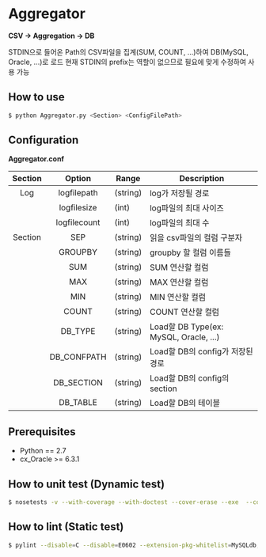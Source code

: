 # Aggregator

**CSV -> Aggregation -> DB**

STDIN으로 들어온 Path의 CSV파일을 집계(SUM, COUNT, ...)하여 DB(MySQL, Oracle, ...)로 로드
현재 STDIN의 prefix는 역할이 없으므로 필요에 맞게 수정하여 사용 가능

## How to use
```Bash
$ python Aggregator.py <Section> <ConfigFilePath>
```

## Configuration

**Aggregator.conf**

|Section|Option|Range|Description|
|:------:|:-------------:|-----------|-----------------------------|
|Log    |logfilepath    | (string) |  log가 저장될 경로           |
|          |logfilesize     | (int)      |   log파일의 최대 사이즈   |
|          |logfilecount  | (int)      |   log파일의 최대 수          |
|Section| SEP   |(string)| 읽을 csv파일의 컬럼 구분자        |
|| GROUPBY   |(string)| groupby 할 컬럼 이름들      |
|| SUM   |(string)| SUM 연산할 컬럼   |
|| MAX   |(string)| MAX 연산할 컬럼       |
|| MIN   |(string)| MIN 연산할 컬럼      |
|| COUNT   |(string)| COUNT 연산할 컬럼     |
|| DB_TYPE   |(string)| Load할 DB Type(ex: MySQL, Oracle, ...)    |
|| DB_CONFPATH   |(string)| Load할 DB의 config가 저장된 경로   |
|| DB_SECTION   |(string)| Load할 DB의 config의 section        |
|| DB_TABLE   |(string)| Load할 DB의 테이블   |

## Prerequisites
- Python == 2.7
- cx_Oracle >= 6.3.1

## How to unit test (Dynamic test)
```Bash
$ nosetests -v --with-coverage --with-doctest --cover-erase --exe  --cover-package=. tests/*.py
```

## How to lint (Static test)
```Bash
$ pylint --disable=C --disable=E0602 --extension-pkg-whitelist=MySQLdb,cx_Oracle --generated-members=message,code,ProgrammingError,OperationalError --msg-template='{path}:{line}:[{msg_id}({symbol}),{obj}]{msg}' *.py
```
